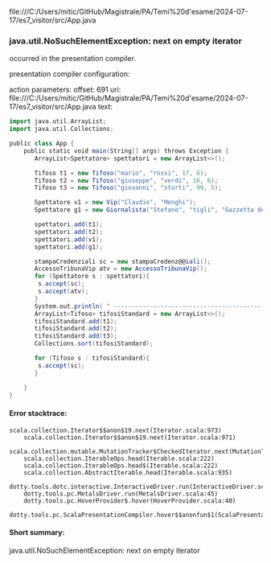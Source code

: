 file:///C:/Users/mitic/GitHub/Magistrale/PA/Temi%20d'esame/2024-07-17/es7_visitor/src/App.java
### java.util.NoSuchElementException: next on empty iterator

occurred in the presentation compiler.

presentation compiler configuration:


action parameters:
offset: 691
uri: file:///C:/Users/mitic/GitHub/Magistrale/PA/Temi%20d'esame/2024-07-17/es7_visitor/src/App.java
text:
```scala
import java.util.ArrayList;
import java.util.Collections;

public class App {
    public static void main(String[] args) throws Exception {
       ArrayList<Spettatore> spettatori = new ArrayList<>();

       Tifoso t1 = new Tifoso("mario", "rossi", 17, 6);
       Tifoso t2 = new Tifoso("giuseppe", "verdi", 16, 6);
       Tifoso t3 = new Tifoso("giovanni", "storti", 99, 5);

       Spettatore v1 = new Vip("Claudio", "Menghi");
       Spettatore g1 = new Giornalista("Stefano", "tigli", "Gazzetta dello sport");

       spettatori.add(t1);
       spettatori.add(t2);
       spettatori.add(v1);
       spettatori.add(g1);

       stampaCredenziali sc = new stampaCredenz@@iali();
       AccessoTribunaVip atv = new AccessoTribunaVip();
       for (Spettatore s : spettatori){
        s.accept(sc);
        s.accept(atv);
       }
       System.out.println( " --------------------------------------------------------- ");
       ArrayList<Tifoso> tifosiStandard = new ArrayList<>();
       tifosiStandard.add(t1);
       tifosiStandard.add(t2);
       tifosiStandard.add(t3);
       Collections.sort(tifosiStandard);

       for (Tifoso s : tifosiStandard){
        s.accept(sc);
       }

    }
}

```



#### Error stacktrace:

```
scala.collection.Iterator$$anon$19.next(Iterator.scala:973)
	scala.collection.Iterator$$anon$19.next(Iterator.scala:971)
	scala.collection.mutable.MutationTracker$CheckedIterator.next(MutationTracker.scala:76)
	scala.collection.IterableOps.head(Iterable.scala:222)
	scala.collection.IterableOps.head$(Iterable.scala:222)
	scala.collection.AbstractIterable.head(Iterable.scala:935)
	dotty.tools.dotc.interactive.InteractiveDriver.run(InteractiveDriver.scala:164)
	dotty.tools.pc.MetalsDriver.run(MetalsDriver.scala:45)
	dotty.tools.pc.HoverProvider$.hover(HoverProvider.scala:40)
	dotty.tools.pc.ScalaPresentationCompiler.hover$$anonfun$1(ScalaPresentationCompiler.scala:376)
```
#### Short summary: 

java.util.NoSuchElementException: next on empty iterator